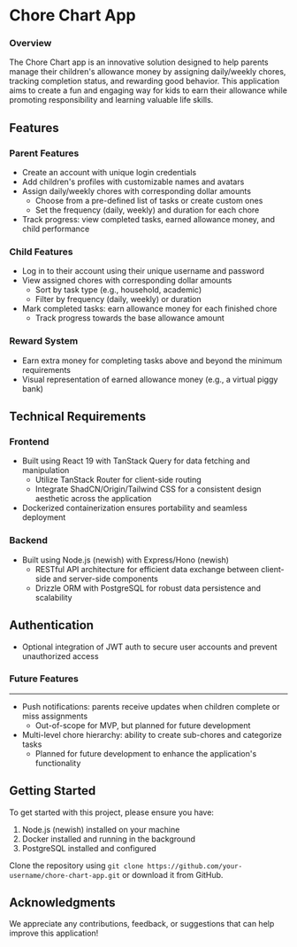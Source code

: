 # Chore Chart App

### Overview

The Chore Chart app is an innovative solution designed to help parents manage their children's allowance money by assigning daily/weekly chores, tracking completion status, and rewarding good behavior. This application aims to create a fun and engaging way for kids to earn their allowance while promoting responsibility and learning valuable life skills.

## Features

### Parent Features

- Create an account with unique login credentials
- Add children's profiles with customizable names and avatars
- Assign daily/weekly chores with corresponding dollar amounts
  - Choose from a pre-defined list of tasks or create custom ones
  - Set the frequency (daily, weekly) and duration for each chore
- Track progress: view completed tasks, earned allowance money, and child performance

### Child Features

- Log in to their account using their unique username and password
- View assigned chores with corresponding dollar amounts
  - Sort by task type (e.g., household, academic)
  - Filter by frequency (daily, weekly) or duration
- Mark completed tasks: earn allowance money for each finished chore
  - Track progress towards the base allowance amount

### Reward System

- Earn extra money for completing tasks above and beyond the minimum requirements
- Visual representation of earned allowance money (e.g., a virtual piggy bank)

## Technical Requirements

### Frontend

- Built using React 19 with TanStack Query for data fetching and manipulation
  - Utilize TanStack Router for client-side routing
  - Integrate ShadCN/Origin/Tailwind CSS for a consistent design aesthetic across the application
- Dockerized containerization ensures portability and seamless deployment

### Backend

- Built using Node.js (newish) with Express/Hono (newish)
  - RESTful API architecture for efficient data exchange between client-side and server-side components
  - Drizzle ORM with PostgreSQL for robust data persistence and scalability

## Authentication

- Optional integration of JWT auth to secure user accounts and prevent unauthorized access

### Future Features

---

- Push notifications: parents receive updates when children complete or miss assignments
  - Out-of-scope for MVP, but planned for future development
- Multi-level chore hierarchy: ability to create sub-chores and categorize tasks
  - Planned for future development to enhance the application's functionality

## Getting Started

To get started with this project, please ensure you have:

1. Node.js (newish) installed on your machine
2. Docker installed and running in the background
3. PostgreSQL installed and configured

Clone the repository using `git clone https://github.com/your-username/chore-chart-app.git` or download it from GitHub.

## Acknowledgments

We appreciate any contributions, feedback, or suggestions that can help improve this application!
